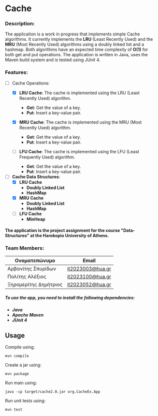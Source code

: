 # Cache

### Description:
The application is a work in progress that implements simple Cache algorithms. 
It currently implements the **LRU** (Least Recently Used) and the **MRU** (Most Recently Used) algorithms using a doubly linked list and a hashmap.
Both algorithms have an expected time complexity of **O(1)** for both get and put operations.
The application is written in Java, uses the Maven build system and is tested using JUnit 4.

### Features:
- [ ] Cache Operations:
  - [x] **LRU Cache**: The cache is implemented using the LRU (Least Recently Used) algorithm.
      - **Get**: Get the value of a key.
      - **Put**: Insert a key-value pair.
  
  - [x] **MRU Cache**: The cache is implemented using the MRU (Most Recently Used) algorithm.
      - **Get**: Get the value of a key.
      - **Put**: Insert a key-value pair.
    
  - [ ] **LFU Cache**: The cache is implemented using the LFU (Least Frequently Used) algorithm.
      - **Get**: Get the value of a key.
      - **Put**: Insert a key-value pair.


- [ ] **Cache Data Structures**:
  - [x] **LRU Cache** 
      - **Doubly Linked List**
      - **HashMap**
  - [x] **MRU Cache**
      - **Doubly Linked List**
      - **HashMap**
  - [ ] **LFU Cache**
      - **MinHeap**

#### The application is the project assignment for the course "Data-Structures" at the Harokopio University of Athens.
### Team Members:
| Ονοματεπώνυμο         | Email                    |
|-----------------------|--------------------------|
| Αρβανίτης Σπυρίδων    | it2023003@hua.gr         |
| Πολίτης Αλέξιος       | it2023100@hua.gr         |
| Ξηρομερίτης Δημήτριος | it2023052@hua.gr         |


##### To use the app, you need to install the following dependencies:
- ***Java***
- ***Apache Maven*** 
- ***JUnit 4*** 

## Usage

Compile using:

```
mvn compile
```

Create a jar using:

```
mvn package
```

Run main using:

```
java -cp target/cache2.0.jar org.CacheEx.App
```

Run unit tests using:

```
mvn test
```
